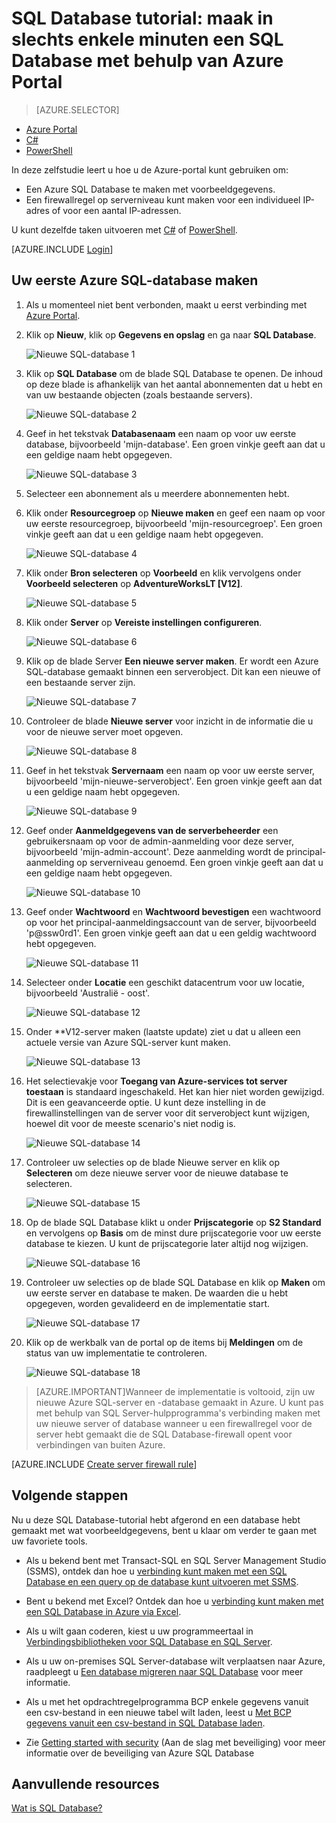<properties
    pageTitle="SQL Database tutorial: een SQL database maken | Microsoft Azure"
    description="Informatie over het instellen van een logische SQL Database-server, een serverfirewallregel, een SQL Database en voorbeeldgegevens. Lees ook hoe u verbinding met clienthulpprogramma's maakt, gebruikers configureert en een databasefirewallregel instelt."
    keywords="zelfstudie over sql-database, een sql-database maken"
    services="sql-database"
    documentationCenter=""
    authors="CarlRabeler"
    manager="jhubbard"
    editor=""/>


<tags
    ms.service="sql-database"
    ms.workload="data-management"
    ms.tgt_pltfrm="na"
    ms.devlang="na"
    ms.topic="hero-article"
    ms.date="09/07/2016"
    ms.author="carlrab"/>


# SQL Database tutorial: maak in slechts enkele minuten een SQL Database met behulp van Azure Portal

> [AZURE.SELECTOR]
- [Azure Portal](sql-database-get-started.md)
- [C#](sql-database-get-started-csharp.md)
- [PowerShell](sql-database-get-started-powershell.md)

In deze zelfstudie leert u hoe u de Azure-portal kunt gebruiken om:

- Een Azure SQL Database te maken met voorbeeldgegevens.
- Een firewallregel op serverniveau kunt maken voor een individueel IP-adres of voor een aantal IP-adressen.

U kunt dezelfde taken uitvoeren met [C#](sql-database-get-started-csharp.md) of [PowerShell](sql-database-get-started-powershell.md).

[AZURE.INCLUDE [Login](../../includes/azure-getting-started-portal-login.md)]

<a name="create-logical-server-bk"></a>

## Uw eerste Azure SQL-database maken 

1. Als u momenteel niet bent verbonden, maakt u eerst verbinding met [Azure Portal](http://portal.azure.com).
2. Klik op **Nieuw**, klik op **Gegevens en opslag** en ga naar **SQL Database**.

    ![Nieuwe SQL-database 1](./media/sql-database-get-started/sql-database-new-database-1.png)

3. Klik op **SQL Database** om de blade SQL Database te openen. De inhoud op deze blade is afhankelijk van het aantal abonnementen dat u hebt en van uw bestaande objecten (zoals bestaande servers).

    ![Nieuwe SQL-database 2](./media/sql-database-get-started/sql-database-new-database-2.png)

4. Geef in het tekstvak **Databasenaam** een naam op voor uw eerste database, bijvoorbeeld 'mijn-database'. Een groen vinkje geeft aan dat u een geldige naam hebt opgegeven.

    ![Nieuwe SQL-database 3](./media/sql-database-get-started/sql-database-new-database-3.png)

5. Selecteer een abonnement als u meerdere abonnementen hebt.
6. Klik onder **Resourcegroep** op **Nieuwe maken** en geef een naam op voor uw eerste resourcegroep, bijvoorbeeld 'mijn-resourcegroep'. Een groen vinkje geeft aan dat u een geldige naam hebt opgegeven.

    ![Nieuwe SQL-database 4](./media/sql-database-get-started/sql-database-new-database-4.png)

7. Klik onder **Bron selecteren** op **Voorbeeld** en klik vervolgens onder **Voorbeeld selecteren** op **AdventureWorksLT [V12]**.

    ![Nieuwe SQL-database 5](./media/sql-database-get-started/sql-database-new-database-5.png)

8. Klik onder **Server** op **Vereiste instellingen configureren**.

    ![Nieuwe SQL-database 6](./media/sql-database-get-started/sql-database-new-database-6.png)

9. Klik op de blade Server **Een nieuwe server maken**. Er wordt een Azure SQL-database gemaakt binnen een serverobject. Dit kan een nieuwe of een bestaande server zijn.

    ![Nieuwe SQL-database 7](./media/sql-database-get-started/sql-database-new-database-7.png)

10. Controleer de blade **Nieuwe server** voor inzicht in de informatie die u voor de nieuwe server moet opgeven.

    ![Nieuwe SQL-database 8](./media/sql-database-get-started/sql-database-new-database-8.png)

11. Geef in het tekstvak **Servernaam** een naam op voor uw eerste server, bijvoorbeeld 'mijn-nieuwe-serverobject'. Een groen vinkje geeft aan dat u een geldige naam hebt opgegeven.

    ![Nieuwe SQL-database 9](./media/sql-database-get-started/sql-database-new-database-9.png)
 
12. Geef onder **Aanmeldgegevens van de serverbeheerder** een gebruikersnaam op voor de admin-aanmelding voor deze server, bijvoorbeeld 'mijn-admin-account'. Deze aanmelding wordt de principal-aanmelding op serverniveau genoemd. Een groen vinkje geeft aan dat u een geldige naam hebt opgegeven.

    ![Nieuwe SQL-database 10](./media/sql-database-get-started/sql-database-new-database-10.png)

13. Geef onder **Wachtwoord** en **Wachtwoord bevestigen** een wachtwoord op voor het principal-aanmeldingsaccount van de server, bijvoorbeeld 'p@ssw0rd1'. Een groen vinkje geeft aan dat u een geldig wachtwoord hebt opgegeven.

    ![Nieuwe SQL-database 11](./media/sql-database-get-started/sql-database-new-database-11.png)
 
14. Selecteer onder **Locatie** een geschikt datacentrum voor uw locatie, bijvoorbeeld 'Australië - oost'.

    ![Nieuwe SQL-database 12](./media/sql-database-get-started/sql-database-new-database-12.png)

15. Onder **V12-server maken (laatste update) ziet u dat u alleen een actuele versie van Azure SQL-server kunt maken.

    ![Nieuwe SQL-database 13](./media/sql-database-get-started/sql-database-new-database-13.png)

16. Het selectievakje voor **Toegang van Azure-services tot server toestaan** is standaard ingeschakeld. Het kan hier niet worden gewijzigd. Dit is een geavanceerde optie. U kunt deze instelling in de firewallinstellingen van de server voor dit serverobject kunt wijzigen, hoewel dit voor de meeste scenario's niet nodig is.

    ![Nieuwe SQL-database 14](./media/sql-database-get-started/sql-database-new-database-14.png)

17. Controleer uw selecties op de blade Nieuwe server en klik op **Selecteren** om deze nieuwe server voor de nieuwe database te selecteren.

    ![Nieuwe SQL-database 15](./media/sql-database-get-started/sql-database-new-database-15.png)

18. Op de blade SQL Database klikt u onder **Prijscategorie** op **S2 Standard** en vervolgens op **Basis** om de minst dure prijscategorie voor uw eerste database te kiezen. U kunt de prijscategorie later altijd nog wijzigen.

    ![Nieuwe SQL-database 16](./media/sql-database-get-started/sql-database-new-database-16.png)

19. Controleer uw selecties op de blade SQL Database en klik op **Maken** om uw eerste server en database te maken. De waarden die u hebt opgegeven, worden gevalideerd en de implementatie start.

    ![Nieuwe SQL-database 17](./media/sql-database-get-started/sql-database-new-database-17.png)

20. Klik op de werkbalk van de portal op de items bij **Meldingen** om de status van uw implementatie te controleren.

    ![Nieuwe SQL-database 18](./media/sql-database-get-started/sql-database-new-database-18.png)

>[AZURE.IMPORTANT]Wanneer de implementatie is voltooid, zijn uw nieuwe Azure SQL-server en -database gemaakt in Azure. U kunt pas met behulp van SQL Server-hulpprogramma's verbinding maken met uw nieuwe server of database wanneer u een firewallregel voor de server hebt gemaakt die de SQL Database-firewall opent voor verbindingen van buiten Azure.

[AZURE.INCLUDE [Create server firewall rule](../../includes/sql-database-create-new-server-firewall-portal.md)]

## Volgende stappen
Nu u deze SQL Database-tutorial hebt afgerond en een database hebt gemaakt met wat voorbeeldgegevens, bent u klaar om verder te gaan met uw favoriete tools.

- Als u bekend bent met Transact-SQL en SQL Server Management Studio (SSMS), ontdek dan hoe u [verbinding kunt maken met een SQL Database en een query op de database kunt uitvoeren met SSMS](sql-database-connect-query-ssms.md).

- Bent u bekend met Excel? Ontdek dan hoe u [verbinding kunt maken met een SQL Database in Azure via Excel](sql-database-connect-excel.md).

- Als u wilt gaan coderen, kiest u uw programmeertaal in [Verbindingsbibliotheken voor SQL Database en SQL Server](sql-database-libraries.md).

- Als u uw on-premises SQL Server-database wilt verplaatsen naar Azure, raadpleegt u [Een database migreren naar SQL Database](sql-database-cloud-migrate.md) voor meer informatie.

- Als u met het opdrachtregelprogramma BCP enkele gegevens vanuit een csv-bestand in een nieuwe tabel wilt laden, leest u [Met BCP gegevens vanuit een csv-bestand in SQL Database laden](sql-database-load-from-csv-with-bcp.md).

- Zie [Getting started with security](sql-database-get-started-security.md) (Aan de slag met beveiliging) voor meer informatie over de beveiliging van Azure SQL Database


## Aanvullende resources

[Wat is SQL Database?](sql-database-technical-overview.md)



<!--HONumber=sep14_HO2-->


